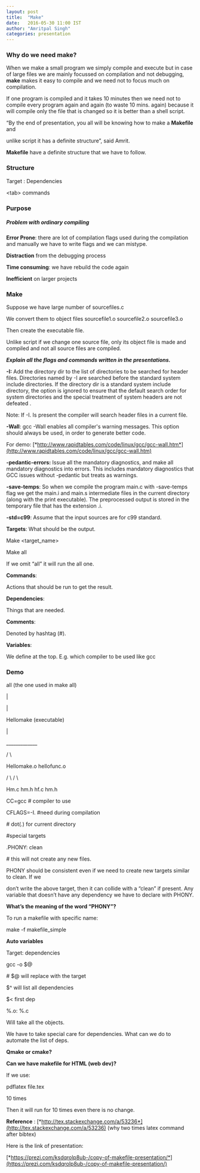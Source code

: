 ```yaml
---                                                                     
layout: post                                                            
title:  "Make"                                    
date:   2016-05-30 11:00 IST                                       
author: "Amritpal Singh"                                              
categories: presentation                                                
---
```


### Why do we need make?

When we make a small program we simply compile and execute but in case of large files we are mainly focussed on compilation and not debugging, **make** makes it easy to compile and we need not to focus much on compilation.

If one program is compiled and it takes 10 minutes then we need not to compile every program again and again (to waste 10 mins. again) because it will compile only the file that is changed so it is better than a shell script.

“By the end of presentation, you all will be knowing how to make a **Makefile** and

unlike script it has a definite structure”, said Amrit.

**Makefile** have a definite structure that we have to follow.

### Structure

Target : Dependencies

&lt;tab&gt; commands

### Purpose

##### Problem with ordinary compiling

**Error Prone**: there are lot of compilation flags used during the compilation and manually we have to write flags and we can mistype.

**Distraction** from the debugging process

**Time consuming**: we have rebuild the code again

**Inefficient** on larger projects

### Make

Suppose we have large number of sourcefiles.c

We convert them to object files sourcefile1.o sourcefile2.o sourcefile3.o

Then create the executable file.

Unlike script if we change one source file, only its object file is made and compiled and not all source files are compiled.

***Explain all the flags and commands written in the presentations.***

**-I:** Add the directory dir to the list of directories to be searched for header files. Directories named by -I are searched before the standard system include directories. If the directory dir is a standard system include directory, the option is ignored to ensure that the default search order for system directories and the special treatment of system headers are not defeated .

Note: If -I. Is present the compiler will search header files in a current file.

**-Wall**: gcc -Wall enables all compiler's warning messages. This option should always be used, in order to generate better code.

For demo: [*http://www.rapidtables.com/code/linux/gcc/gcc-wall.htm*](http://www.rapidtables.com/code/linux/gcc/gcc-wall.htm)

**-pedantic-errors:** Issue all the mandatory diagnostics, and make all mandatory diagnostics into errors. This includes mandatory diagnostics that GCC issues without -pedantic but treats as warnings.

**-save-temps**: So when we compile the program main.c with -save-temps flag we get the main.i and main.s intermediate files in the current directory (along with the print executable). The preprocessed output is stored in the temporary file that has the extension .i.

**-std=c99**: Assume that the input sources are for c99 standard.

**Targets**: What should be the output.

Make &lt;target\_name&gt;

Make all

If we omit “all” it will run the all one.

**Commands**:

Actions that should be run to get the result.

**Dependencies**:

Things that are needed.

**Comments**:

Denoted by hashtag (\#).

**Variables**:

We define at the top. E.g. which compiler to be used like gcc

### 

### 

### **Demo**

all (the one used in make all)

|

|

Hellomake (executable)

|

\_\_\_\_\_\_\_\_\_\_\_\_\_

/ \\

Hellomake.o hellofunc.o

/ \\ / \\

Hm.c hm.h hf.c hm.h

CC=gcc \# compiler to use

CFLAGS=-I. \#need during compilation

\# dot(.) for current directory

\#special targets

.PHONY: clean

\# this will not create any new files.

PHONY should be consistent even if we need to create new targets similar to clean. If we

don’t write the above target, then it can collide with a “clean” if present. Any variable that doesn’t have any dependency we have to declare with PHONY.

**What’s the meaning of the word “PHONY”?**

To run a makefile with specific name:

make -f makefile\_simple

**Auto variables**

Target: dependencies

gcc -o $@

\# $@ will replace with the target

$^ will list all dependencies

$&lt; first dep

%.o: %.c

Will take all the objects.

We have to take special care for dependencies. What can we do to automate the list of deps.

**Qmake or cmake?**

**Can we have makefile for HTML (web dev)?**

If we use:

pdflatex file.tex

10 times

Then it will run for 10 times even there is no change.

**Reference** : [*http://tex.stackexchange.com/a/53236*](http://tex.stackexchange.com/a/53236) (why two times latex command after bibtex)

Here is the link of presentation:

[*https://prezi.com/ksdqrolp8ub-/copy-of-makefile-presentation/*](https://prezi.com/ksdqrolp8ub-/copy-of-makefile-presentation/)
